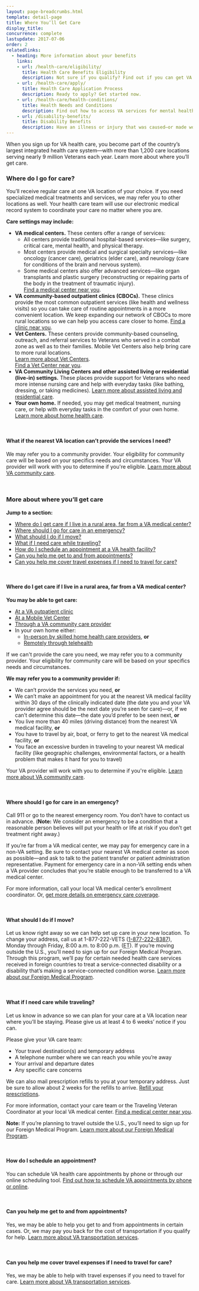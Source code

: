 ```yaml
---
layout: page-breadcrumbs.html
template: detail-page
title: Where You’ll Get Care
display_title:
concurrence: complete
lastupdate: 2017-07-06
order: 2
relatedlinks:
  - heading: More information about your benefits
    links:
    - url: /health-care/eligibility/
      title: Health Care Benefits Eligibility
      description: Not sure if you qualify? Find out if you can get VA health care benefits.
    - url: /health-care/apply/
      title: Health Care Application Process
      description: Ready to apply? Get started now.
    - url: /health-care/health-conditions/
      title: Health Needs and Conditions
      description: Find out how to access VA services for mental health, women’s health, and other specific needs.
    - url: /disability-benefits/
      title: Disability Benefits
      description: Have an illness or injury that was caused—or made worse—by your active-duty service? Find out if you can get disability compensation (monthly payments) from VA.
---
```


<div class="va-introtext">

When you sign up for VA health care, you become part of the country’s largest integrated health care system—with more than 1,200 care locations serving nearly 9 million Veterans each year. Learn more about where you’ll get care.

</div>

<div class="feature" markdown=“1”>

### Where do I go for care?

You’ll receive regular care at one VA location of your choice. If you need specialized medical treatments and services, we may refer you to other locations as well. Your health care team will use our electronic medical record system to coordinate your care no matter where you are.

**Care settings may include:**

- **VA medical centers.** These centers offer a range of services:
  - All centers provide traditional hospital-based services—like surgery, critical care, mental health, and physical therapy.
  - Most centers provide medical and surgical specialty services—like oncology (cancer care), geriatrics (elder care), and neurology (care for conditions of the brain and nervous system).
  - Some medical centers also offer advanced services—like organ transplants and plastic surgery (reconstructing or repairing parts of the body in the treatment of traumatic injury). <br>
[Find a medical center near you](/facilities/).
- **VA community-based outpatient clinics (CBOCs).** These clinics provide the most common outpatient services (like health and wellness visits) so you can take care of routine appointments in a more convenient location. We keep expanding our network of CBOCs to more rural locations so we can help you access care closer to home. [Find a clinic near you](/facilities/).
- **Vet Centers.** These centers provide community-based counseling, outreach, and referral services to Veterans who served in a combat zone as well as to their families. Mobile Vet Centers also help bring care to more rural locations. <br>
[Learn more about Vet Centers](http://www.vetcenter.va.gov). <br>
[Find a Vet Center near you](/facilities/).
- **VA Community Living Centers and other assisted living or residential (live-in) settings.** These places provide support for Veterans who need more intense nursing care and help with everyday tasks (like bathing, dressing, or taking medicines). [Learn more about assisted living and residential care](/health-care/about-va-health-care/assisted-living-and-home-health-care/).
- **Your own home.** If needed, you may get medical treatment, nursing care, or help with everyday tasks in the comfort of your own home. [Learn more about home health care](/health-care/about-va-health-care/assisted-living-and-home-health-care/).

<br>

#### What if the nearest VA location can’t provide the services I need?

We may refer you to a community provider. Your eligibility for community care will be based on your specifics needs and circumstances. Your VA provider will work with you to determine if you're eligible. [Learn more about VA community care](https://www.va.gov/COMMUNITYCARE/index.asp).

</div>

<br>

### More about where you’ll get care

**Jump to a section:**

- [Where do I get care if I live in a rural area, far from a VA medical center?](#care-rural-area)
- [Where should I go for care in an emergency?](#care-emergency)
- [What should I do if I move?](#care-if-moving)
- [What if I need care while traveling? ](#care-while-traveling)
- [How do I schedule an appointment at a VA health facility?](#care-appointment)
- [Can you help me get to and from appointments?](#care-transportation)
- [Can you help me cover travel expenses if I need to travel for care?](#care-travel-expenses)

<br>

<span id="care-rural-area">

#### Where do I get care if I live in a rural area, far from a VA medical center?

**You may be able to get care:**
- [At a VA outpatient clinic](/facilities/)
- [At a Mobile Vet Center](https://www.vetcenter.va.gov/)
- [Through a VA community care provider](https://www.va.gov/communitycare/)
- In your own home either:
  - [In-person by skilled home health care providers](https://www.va.gov/GERIATRICS/Guide/LongTermCare/Skilled_Home_Health_Care.asp), **or**
  - [Remotely through telehealth](https://www.telehealth.va.gov/)

If we can't provide the care you need, we may refer you to a community provider. Your eligibility for community care will be based on your specifics needs and circumstances. 

**We may refer you to a community provider if:**
- We can’t provide the services you need, **or**
- We can’t make an appointment for you at the nearest VA medical facility within 30 days of the clinically indicated date (the date you and your VA provider agree should be the next date you’re seen for care)—or, if we can’t determine this date—the date you’d prefer to be seen next, **or**
- You live more than 40 miles (driving distance) from the nearest VA medical facility, **or**
- You have to travel by air, boat, or ferry to get to the nearest VA medical facility, **or**
- You face an excessive burden in traveling to your nearest VA medical facility (like geographic challenges, environmental factors, or a health problem that makes it hard for you to travel)

Your VA provider will work with you to determine if you're eligible. [Learn more about VA community care](https://www.va.gov/COMMUNITYCARE/index.asp).

<br>

<span id="care-emergency">

#### Where should I go for care in an emergency?

Call 911 or go to the nearest emergency room. You don’t have to contact us in advance. (**Note:** We consider an emergency to be a condition that a reasonable person believes will put your health or life at risk if you don’t get treatment right away.)

If you’re far from a VA medical center, we may pay for emergency care in a non-VA setting. Be sure to contact your nearest VA medical center as soon as possible—and ask to talk to the patient transfer or patient administration representative. Payment for emergency care in a non-VA setting ends when a VA provider concludes that you’re stable enough to be transferred to a VA medical center.

For more information, call your local VA medical center’s enrollment coordinator. Or, [get more details on emergency care coverage](https://www.va.gov/healthbenefits/access/emergency_care.asp).

<br>

<span id="care-if-moving">

#### What should I do if I move?

Let us know right away so we can help set up care in your new location. To change your address, call us at 1-877-222-VETS (<a href="tel:+18772228387">1-877-222-8387</a>), Monday through Friday, 8:00 a.m. to 8:00 p.m. (<abbr title="eastern time">ET</abbr>). If you’re moving outside the U.S., you’ll need to sign up for our Foreign Medical Program. Through this program, we’ll pay for certain needed health care services received in foreign countries to treat a service-connected disability or a disability that’s making a service-connected condition worse. [Learn more about our Foreign Medical Program](https://www.va.gov/COMMUNITYCARE/programs/veterans/fmp/index.asp).

<br>

<span id="care-while-traveling">

#### What if I need care while traveling?

Let us know in advance so we can plan for your care at a VA location near where you’ll be staying. Please give us at least 4 to 6 weeks’ notice if you can.

Please give your VA care team:

- Your travel destination(s) and temporary address
- A telephone number where we can reach you while you’re away
- Your arrival and departure dates
- Any specific care concerns

We can also mail prescription refills to you at your temporary address. Just be sure to allow about 2 weeks for the refills to arrive. [Refill your prescriptions](/health-care/prescriptions/).

For more information, contact your care team or the Traveling Veteran Coordinator at your local VA medical center. [Find a medical center near you](/facilities/).

**Note:** If you’re planning to travel outside the U.S., you’ll need to sign up for our Foreign Medical Program. [Learn more about our Foreign Medical Program](https://www.va.gov/COMMUNITYCARE/programs/veterans/fmp/index.asp).

<br>

<span id="care-appointment">

#### How do I schedule an appointment?

You can schedule VA health care appointments by phone or through our online scheduling tool. [Find out how to schedule VA appointments by phone or online](/health-care/schedule-an-appointment).

<br>

<span id="care-transportation">

#### Can you help me get to and from appointments?

Yes, we may be able to help you get to and from appointments in certain cases. Or, we may pay you back for the cost of transportation if you qualify for help. [Learn more about VA transportation services](https://www.va.gov/healthbenefits/vtp/).

<br>

<span id="care-travel-expenses">

#### Can you help me cover travel expenses if I need to travel for care?

Yes, we may be able to help with travel expenses if you need to travel for care. [Learn more about VA transportation services](https://www.va.gov/healthbenefits/vtp/).
